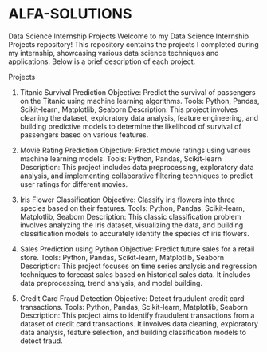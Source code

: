 # ALFA-SOLUTIONS
Data Science Internship Projects
Welcome to my Data Science Internship Projects repository! This repository contains the projects I completed during my internship, showcasing various data science techniques and applications. Below is a brief description of each project.

Projects
1. Titanic Survival Prediction
Objective: Predict the survival of passengers on the Titanic using machine learning algorithms.
Tools: Python, Pandas, Scikit-learn, Matplotlib, Seaborn
Description: This project involves cleaning the dataset, exploratory data analysis, feature engineering, and building predictive models to determine the likelihood of survival of passengers based on various features.

2. Movie Rating Prediction
Objective: Predict movie ratings using various machine learning models.
Tools: Python, Pandas, Scikit-learn
Description: This project includes data preprocessing, exploratory data analysis, and implementing collaborative filtering techniques to predict user ratings for different movies.

3. Iris Flower Classification
Objective: Classify iris flowers into three species based on their features.
Tools: Python, Pandas, Scikit-learn, Matplotlib, Seaborn
Description: This classic classification problem involves analyzing the Iris dataset, visualizing the data, and building classification models to accurately identify the species of iris flowers.

4. Sales Prediction using Python
Objective: Predict future sales for a retail store.
Tools: Python, Pandas, Scikit-learn, Matplotlib, Seaborn
Description: This project focuses on time series analysis and regression techniques to forecast sales based on historical sales data. It includes data preprocessing, trend analysis, and model building.

5. Credit Card Fraud Detection
Objective: Detect fraudulent credit card transactions.
Tools: Python, Pandas, Scikit-learn, Matplotlib, Seaborn
Description: This project aims to identify fraudulent transactions from a dataset of credit card transactions. It involves data cleaning, exploratory data analysis, feature selection, and building classification models to detect fraud.
